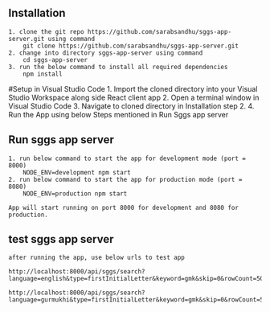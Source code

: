 ## Installation
    1. clone the git repo https://github.com/sarabsandhu/sggs-app-server.git using command
        git clone https://github.com/sarabsandhu/sggs-app-server.git
    2. change into directory sggs-app-server using command
        cd sggs-app-server
    3. run the below command to install all required dependencies
        npm install

#Setup in Visual Studio Code
    1. Import the cloned directory into your Visual Studio Workspace along side React client app
    2. Open a terminal window in Visual Studio Code
    3. Navigate to cloned directory in Installation step 2.
    4. Run the App using below Steps mentioned in Run Sggs app server

## Run sggs app server

    1. run below command to start the app for development mode (port = 8000)
        NODE_ENV=development npm start 
    2. run below command to start the app for production mode (port = 8080)
        NODE_ENV=production npm start 

    App will start running on port 8000 for development and 8080 for production.

## test sggs app server

    after running the app, use below urls to test app

    http://localhost:8000/api/sggs/search?language=english&type=firstInitialLetter&keyword=gmk&skip=0&rowCount=50

    http://localhost:8000/api/sggs/search?language=gurmukhi&type=firstInitialLetter&keyword=gmk&skip=0&rowCount=50

